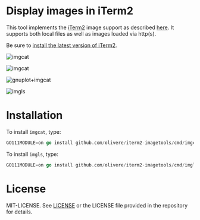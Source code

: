 # Display images in iTerm2

This tool implements the [iTerm2](https://www.iterm2.com/)
image support as described
[here](https://www.iterm2.com/documentation-images.html).
It supports both local files as well as images loaded via http(s).

Be sure to
[install the latest version of iTerm2](https://www.iterm2.com/downloads.html).

![imgcat](/img/imgcat.png?raw=true "imgcat")

![imgcat](/img/imgcat-via-http.png?raw=true "imgcat via http")

![gnuplot+imgcat](/img/gnuplot1.png?raw=true "gnuplot")

![imgls](/img/imgls.png?raw=true "imgls")

# Installation

To install `imgcat`, type:

```go
GO111MODULE=on go install github.com/olivere/iterm2-imagetools/cmd/imgcat@latest
```

To install `imgls`, type:

```go
GO111MODULE=on go install github.com/olivere/iterm2-imagetools/cmd/imgls@latest
```

# License

MIT-LICENSE. See [LICENSE](http://olivere.mit-license.org/)
or the LICENSE file provided in the repository for details.
